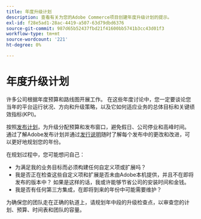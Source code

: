 ```yaml
---
title: 年度升级计划
description: 查看有关为您的Adobe Commerce项目创建年度升级计划的提示。
exl-id: f28e5ad1-28ac-4419-a507-63d79dbd6376
source-git-commit: 987d65b52437fbd21f41600bb5741b3cc43d01f3
workflow-type: tm+mt
source-wordcount: '221'
ht-degree: 0%

---
```


# 年度升级计划

许多公司根据年度预算和路线图开展工作。 在这些年度讨论中，您一定要谈论您当年的平台运行状况、方向和升级策略，以及它如何适应业务的总体目标和关键绩效指标(KPI)。

按照[发布计划](https://experienceleague.adobe.com/zh-hans/docs/commerce-operations/release/planning/schedule)，为升级分配预算和发布窗口，避免假日、公司停业和高峰时间。 通过了解Adobe发布计划并通过[发行说明](https://experienceleague.adobe.com/zh-hans/docs/commerce-operations/release/notes/overview)随时了解每个发布中的更改和改进，可以更好地规划您的年份。

在规划过程中，您可能想问自己：

- 为满足我的业务目标而必须构建任何自定义项或扩展吗？
- 我是否正在检查这些自定义项和扩展是否未由Adobe本机提供，并且不在即将发布的版本中？ 如果是这样的话，我或许能够节省公司的安装时间和金钱。
- 我是否有任何第三方集成，在即将到来的年份中可能需要维护？

为确保您的团队走在正确的轨道上，请规划年中段的升级检查点，以审查您的计划、预算、时间表和团队的容量。
